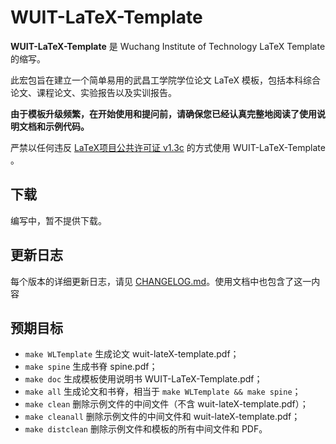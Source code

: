 # WUIT-LaTeX-Template

**WUIT-LaTeX-Template** 是 Wuchang Institute of Technology LaTeX Template 的缩写。

此宏包旨在建立一个简单易用的武昌工学院学位论文 LaTeX 模板，包括本科综合论文、课程论文、实验报告以及实训报告。

**由于模板升级频繁，在开始使用和提问前，请确保您已经认真完整地阅读了使用说明文档和示例代码。**

严禁以任何违反 [LaTeX项目公共许可证 v1.3c](https://www.latex-project.org/lppl/lppl-1-3c/) 的方式使用 WUIT-LaTeX-Template 。

## 下载

编写中，暂不提供下载。

## 更新日志

每个版本的详细更新日志，请见 [CHANGELOG.md](CHANGELOG.md)。使用文档中也包含了这一内容

## 预期目标

* `make WLTemplate`    生成论文 wuit-lateX-template.pdf；
* `make spine`         生成书脊 spine.pdf；
* `make doc`           生成模板使用说明书 WUIT-LaTeX-Template.pdf；
* `make all`           生成论文和书脊，相当于 `make WLTemplate && make spine`；
* `make clean`         删除示例文件的中间文件（不含 wuit-lateX-template.pdf）；
* `make cleanall`      删除示例文件的中间文件和 wuit-lateX-template.pdf；
* `make distclean`     删除示例文件和模板的所有中间文件和 PDF。
